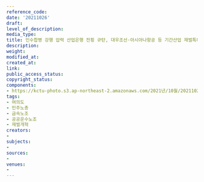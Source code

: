 ```yaml
---
reference_code: 
date: '20211026'
draft: 
level_of_description: 
media_type: 
title: 인수합병 강행 압력 산업은행 전횡 규탄, 대우조선·아시아나항공 등 기간산업 재벌특혜매각 철회 촉구 기자회견
description: 
weight: 
modified_at: 
created_at: 
link: 
public_access_status: 
copyright_status: 
components:
- https://kctu-photo.s3.ap-northeast-2.amazonaws.com/2021년/10월/20211026-인수합병+강행+압력+산업은행+전횡+규탄,+대우조선·아시아나항공+등+기간산업+재벌특혜매각+철회+촉구+기자회견_여의도_민주노총_금속노조_공공운수노조_재벌개혁/_1D20050.jpg
tags:
- 여의도
- 민주노총
- 금속노조
- 공공운수노조
- 재벌개혁
creators:
- 
subjects:
- 
sources:
- 
venues:
- 
---
```

